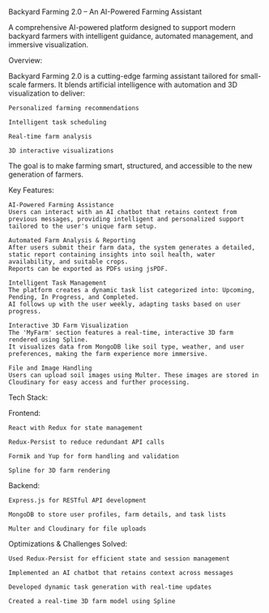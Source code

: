Backyard Farming 2.0 – An AI-Powered Farming Assistant

A comprehensive AI-powered platform designed to support modern backyard farmers with intelligent guidance, automated management, and immersive visualization.

Overview:

Backyard Farming 2.0 is a cutting-edge farming assistant tailored for small-scale farmers. It blends artificial intelligence with automation and 3D visualization to deliver:

    Personalized farming recommendations

    Intelligent task scheduling

    Real-time farm analysis

    3D interactive visualizations

The goal is to make farming smart, structured, and accessible to the new generation of farmers.

Key Features:

    AI-Powered Farming Assistance
    Users can interact with an AI chatbot that retains context from previous messages, providing intelligent and personalized support tailored to the user's unique farm setup.

    Automated Farm Analysis & Reporting
    After users submit their farm data, the system generates a detailed, static report containing insights into soil health, water availability, and suitable crops.
    Reports can be exported as PDFs using jsPDF.

    Intelligent Task Management
    The platform creates a dynamic task list categorized into: Upcoming, Pending, In Progress, and Completed.
    AI follows up with the user weekly, adapting tasks based on user progress.

    Interactive 3D Farm Visualization
    The 'MyFarm' section features a real-time, interactive 3D farm rendered using Spline.
    It visualizes data from MongoDB like soil type, weather, and user preferences, making the farm experience more immersive.

    File and Image Handling
    Users can upload soil images using Multer. These images are stored in Cloudinary for easy access and further processing.

Tech Stack:

Frontend:

    React with Redux for state management

    Redux-Persist to reduce redundant API calls

    Formik and Yup for form handling and validation

    Spline for 3D farm rendering

Backend:

    Express.js for RESTful API development

    MongoDB to store user profiles, farm details, and task lists

    Multer and Cloudinary for file uploads

Optimizations & Challenges Solved:

    Used Redux-Persist for efficient state and session management

    Implemented an AI chatbot that retains context across messages

    Developed dynamic task generation with real-time updates

    Created a real-time 3D farm model using Spline
